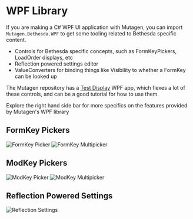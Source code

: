 # WPF Library
If you are making a C# WPF UI application with Mutagen, you can import `Mutagen.Bethesda.WPF` to get some tooling related to Bethesda specific content.
- Controls for Bethesda specific concepts, such as FormKeyPickers, LoadOrder displays, etc
- Reflection powered settings editor
- ValueConverters for binding things like Visibility to whether a FormKey can be looked up

The Mutagen repository has a [Test Display](https://github.com/Mutagen-Modding/Mutagen/tree/release/Mutagen.Bethesda.WPF.TestDisplay) WPF app, which flexes a lot of these controls, and can be a good tutorial for how to use them.

Explore the right hand side bar for more specifics on the features provided by Mutagen's WPF library

## FormKey Pickers
![FormKey Picker](https://i.imgur.com/gtlg5Md.gif)
![FormKey Multipicker](https://i.imgur.com/PlVXxu5.gif)

## ModKey Pickers
![ModKey Picker](https://i.imgur.com/FYT1EDq.gif)
![ModKey Multipicker](https://i.imgur.com/TNnR53A.gif)

## Reflection Powered Settings
![Reflection Settings](https://i.imgur.com/PdXSnk5.gif)

